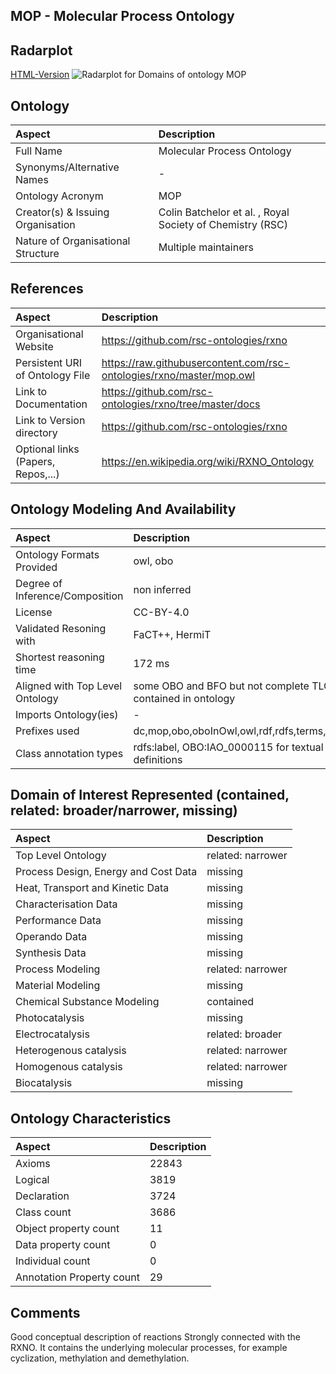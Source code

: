 ## MOP - Molecular Process Ontology


 ## Radarplot 

 [HTML-Version](../radarplots/Radarplot_MOP.html) ![Radarplot for Domains of ontology MOP](../radarplots/Radarplot_MOP.svg) 
## Ontology

|Aspect |Description| 
 |:---|:---|
| Full Name | Molecular Process Ontology |
| Synonyms/Alternative Names | - |
| Ontology Acronym | MOP |
| Creator(s) & Issuing Organisation | Colin Batchelor et al. , Royal Society of Chemistry (RSC) |
| Nature of Organisational Structure | Multiple maintainers |

## References

|Aspect |Description| 
 |:---|:---|
| Organisational Website | https://github.com/rsc-ontologies/rxno |
| Persistent URI of Ontology File | https://raw.githubusercontent.com/rsc-ontologies/rxno/master/mop.owl |
| Link to Documentation | https://github.com/rsc-ontologies/rxno/tree/master/docs |
| Link to Version directory | https://github.com/rsc-ontologies/rxno |
| Optional links (Papers, Repos,...) | https://en.wikipedia.org/wiki/RXNO_Ontology |

## Ontology Modeling And Availability

|Aspect |Description| 
 |:---|:---|
| Ontology Formats Provided | owl, obo |
| Degree of Inference/Composition | non inferred |
| License | CC-BY-4.0 |
| Validated Resoning with | FaCT++, HermiT |
| Shortest reasoning time | 172 ms |
| Aligned with Top Level Ontology | some OBO and BFO but not complete TLO contained in ontology |
| Imports Ontology(ies) | - |
| Prefixes used | dc,mop,obo,oboInOwl,owl,rdf,rdfs,terms,xml,xsd |
| Class annotation types | rdfs:label, OBO:IAO_0000115 for textual definitions |

## Domain of Interest Represented (contained, related: broader/narrower, missing)

|Aspect |Description| 
 |:---|:---|
| Top Level Ontology | related: narrower |
| Process Design, Energy and Cost Data | missing |
| Heat, Transport and Kinetic Data | missing |
| Characterisation Data | missing |
| Performance Data | missing |
| Operando Data | missing |
| Synthesis Data | missing |
| Process Modeling | related: narrower |
| Material Modeling | missing |
| Chemical Substance Modeling | contained |
| Photocatalysis | missing |
| Electrocatalysis | related: broader |
| Heterogenous catalysis | related: narrower |
| Homogenous catalysis | related: narrower |
| Biocatalysis | missing |

## Ontology Characteristics

|Aspect |Description| 
 |:---|:---|
| Axioms | 22843 |
| Logical | 3819 |
| Declaration | 3724 |
| Class count | 3686 |
| Object property count | 11 |
| Data property count | 0 |
| Individual count | 0 |
| Annotation Property count | 29 |

## Comments

Good conceptual description of reactions Strongly connected with the RXNO. It contains the underlying molecular processes, for example cyclization, methylation and demethylation.

